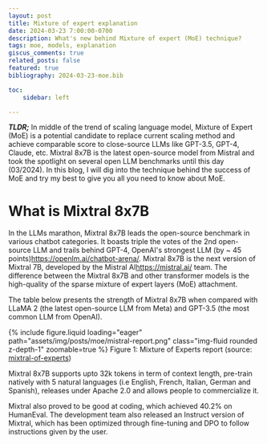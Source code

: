 ```yaml
---
layout: post
title: Mixture of expert explanation
date: 2024-03-23 7:00:00-0700
description: What's new behind Mixture of expert (MoE) technique?
tags: moe, models, explanation
giscus_comments: true
related_posts: false
featured: true
bibliography: 2024-03-23-moe.bib

toc:
    sidebar: left

---
```


***TLDR;*** In middle of the trend of scaling language model, Mixture of Expert (MoE) is a potential candidate to replace current scaling method and achieve comparable score to close-source LLMs like GPT-3.5, GPT-4, Claude, etc. Mixtral 8x7B is the latest open-source model from Mistral and took the spotlight on several open LLM benchmarks until this day (03/2024). In this blog, I will dig into the technique behind the success of MoE and try my best to give you all you need to know about MoE.

# What is Mixtral 8x7B
In the LLMs marathon, Mixtral 8x7B leads the open-source benchmark in various chatbot categories. It boasts triple the votes of the 2nd open-source LLM and trails behind GPT-4, OpenAI's strongest LLM (by ~ 45 points)<d-footnote>https://openlm.ai/chatbot-arena/</d-footnote>. Mixtral 8x7B is the next version of Mixtral 7B, developed by the Mistral AI<d-footnote>https://mistral.ai/</d-footnote> team. The difference between the Mixtral 8x7B and other transformer models is the high-quality of the sparse mixture of expert layers (MoE) attachment.

The table below presents the strength of Mixtral 8x7B when compared with LLaMA 2 (the latest open-source LLM from Meta) and GPT-3.5 (the most common LLM from OpenAI). 


{% include figure.liquid loading="eager" path="assets/img/posts/moe/mistral-report.png" class="img-fluid rounded z-depth-1" zoomable=true %}
Figure 1: Mixture of Experts report (source: [mixtral-of-experts](https://mistral.ai/news/mixtral-of-experts/))


Mixtral 8x7B supports upto 32k tokens in term of context length, pre-train natively with 5 natural languages (i.e English, French, Italian, German and Spanish), releases under Apache 2.0 and allows people to commercialize it.

Mixtral also proved to be good at coding, which achieved 40.2% on HumanEval. The development team also released an Instruct version of Mixtral, which has been optimized through fine-tuning and DPO to follow instructions given by the user.


